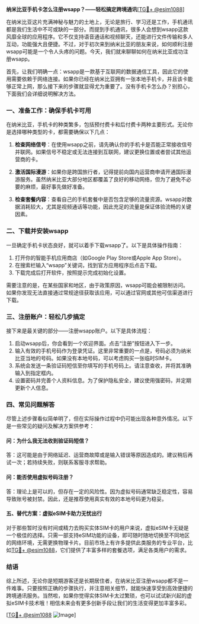 **纳米比亚手机卡怎么注册wsapp？——轻松搞定跨境通讯**[[TG💪+ @esim1088](https://t.me/s/esim1088)]

在纳米比亚这片充满神秘与魅力的土地上，无论是旅行、学习还是工作，手机通讯都是我们生活中不可或缺的一部分。而提到手机通讯，很多人会想到wsapp这款风靡全球的应用程序。它不仅支持语音通话和视频聊天，还能进行文件传输和多人互动，功能强大且便捷。不过，对于初次来到纳米比亚的朋友来说，如何顺利注册wsapp可能是一个令人头疼的问题。今天，我们就来聊聊如何在纳米比亚成功注册wsapp。

首先，让我们明确一点：wsapp是一款基于互联网的数据通信工具，因此它的使用需要依赖于网络连接。如果你已经在纳米比亚拥有一张本地手机卡，并且该卡能够正常上网，那么接下来的步骤就显得尤为重要了。没有手机卡怎么办？别担心，下面我们会详细说明解决方法。

### **一、准备工作：确保手机卡可用**

在纳米比亚，手机卡的种类繁多，包括预付费卡和后付费卡两种主要形式。无论你是选择哪种类型的卡，都需要确保以下几点：

1. **检查网络信号**：在使用wsapp之前，请先确认你的手机卡是否能正常接收信号并联网。如果信号不稳定或无法连接到互联网，建议更换位置或者尝试其他运营商的卡。
   
2. **激活国际漫游**：如果你是跨国旅行者，记得提前向国内运营商申请开通国际漫游服务。虽然纳米比亚大部分地区都覆盖了良好的移动网络，但为了避免不必要的麻烦，最好事先做好准备。

3. **检查套餐内容**：查看自己的手机套餐中是否包含足够的流量资源。wsapp对数据消耗较大，尤其是视频通话等功能，因此充足的流量是保证体验流畅的关键因素。

### **二、下载并安装wsapp**

一旦确定手机卡状态良好，就可以着手下载wsapp了。以下是具体操作指南：

1. 打开你的智能手机应用商店（如Google Play Store或Apple App Store）。
2. 在搜索栏输入“wsapp”关键词，找到官方应用程序后点击下载。
3. 下载完成后打开软件，按照提示完成初始化设置。

需要注意的是，在某些国家和地区，由于政策原因，wsapp可能会被限制访问。如果你发现无法直接通过常规途径获取该应用，可以通过官网或其他可信渠道进行下载。

### **三、注册账户：轻松几步搞定**

接下来是最关键的部分——注册wsapp账户。以下是具体流程：

1. 启动wsapp后，你会看到一个欢迎界面。点击“注册”按钮进入下一步。
2. 输入有效的手机号码作为登录凭证。这里非常重要的一点是，号码必须为纳米比亚当地的号码。如果没有本地号码，可以考虑购买一张临时SIM卡。
3. 系统会发送一条验证码短信至你填写的手机号码上。请注意查收，并将其准确输入到指定框内。
4. 设置密码并完善个人资料信息。为了保护隐私安全，建议使用强密码，并定期更新个人信息。

### **四、常见问题解答**

尽管上述步骤看似简单明了，但在实际操作过程中仍可能出现各种意外情况。以下是一些常见的疑问及解决方案供参考：

#### **问：为什么我无法收到验证码短信？**
答：这可能是由于网络延迟、运营商故障或是输入错误等原因造成的。建议稍后再试一次；若持续失败，则联系客服寻求帮助。

#### **问：能否使用虚拟号码注册？**
答：理论上是可以的，但存在一定的风险性。因为虚拟号码通常缺乏稳定性，容易导致账号被封禁。因此，还是推荐使用真实有效的本地号码更为稳妥。

#### **五、替代方案：虚拟eSIM卡助力无忧出行**

对于那些暂时没有时间或精力去购买实体SIM卡的用户来说，虚拟eSIM卡无疑是一个极佳的选择。只需一部支持eSIM功能的设备，即可随时随地切换至不同地区的网络环境，无需更换物理卡片。目前市场上有许多提供此类服务的专业平台，比如[TG💪+ @esim1088](https://t.me/s/esim1088)，它们提供了丰富多样的套餐选项，满足各类用户的需求。

### **结语**

综上所述，无论你是短期游客还是长期居住者，在纳米比亚注册wsapp都不是一件难事。只要按照正确的步骤执行，并注意相关细节，就能快速享受到高效便捷的跨境通讯服务。当然啦，如果你觉得实体SIM卡太过繁琐，也可以试试新兴起的虚拟eSIM卡技术哦！相信未来会有更多创新手段让我们的生活变得更加丰富多彩。

[[TG💪+ @esim1088](https://t.me/s/esim1088) ![Image](https://i.postimg.cc/4NQfJmqS/Snipaste-2025-05-13-00-14-12.png)]